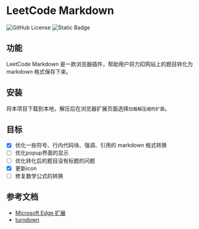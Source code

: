 # LeetCode Markdown
![GitHub License](https://img.shields.io/github/license/whateverzpy/leetcode-markdown) ![Static Badge](https://img.shields.io/badge/LeetCode-%23FFA116?logo=leetcode&labelColor=%23555&link=https%3A%2F%2Fleetcode.cn%2F)
## 功能
LeetCode Markdown 是一款浏览器插件，帮助用户将力扣网站上的题目转化为 markdown 格式保存下来。
## 安装
将本项目下载到本地，解压后在浏览器扩展页面选择`加载解压缩的扩展`。
## 目标
- [x] 优化一些符号、行内代码块、强调、引用的 markdown 格式转换
- [ ] 优化popup界面的显示
- [ ] 优化转化后的题目没有标题的问题
- [x] 更新icon
- [ ] 修复数学公式的转换
## 参考文档
- [Microsoft Edge 扩展](https://learn.microsoft.com/zh-cn/microsoft-edge/extensions-chromium/)
- [turndown](https://github.com/mixmark-io/turndown)